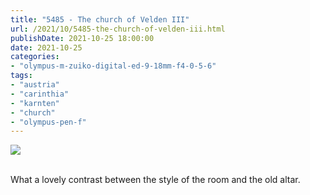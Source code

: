 ```yaml
---
title: "5485 - The church of Velden III"
url: /2021/10/5485-the-church-of-velden-iii.html
publishDate: 2021-10-25 18:00:00
date: 2021-10-25
categories:
- "olympus-m-zuiko-digital-ed-9-18mm-f4-0-5-6"
tags:
- "austria"
- "carinthia"
- "karnten"
- "church"
- "olympus-pen-f"
---
```

<div class="container">
<div class="center"><a target="_blank" href="https://d25zfm9zpd7gm5.cloudfront.net/1200x1200/2019/20190818_152919_lr.jpg"><img class="webfeedsFeaturedVisual" src="https://d25zfm9zpd7gm5.cloudfront.net/0600x0600/2019/20190818_152919_lr.jpg" /></a></div>
</div>
<br />

What a lovely contrast between the style of the room and
the old altar.
